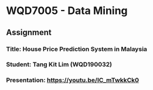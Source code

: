 # WQD7005 - Data Mining
## Assignment
### Title: House Price Prediction System in Malaysia
### Student: Tang Kit Lim (WQD190032)
### Presentation: https://youtu.be/IC_mTwkkCk0
